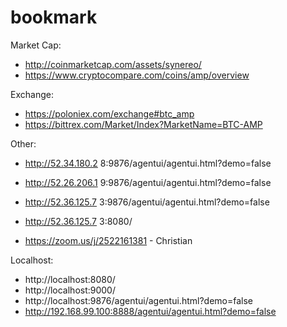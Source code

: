 # bookmark
Market Cap:
* http://coinmarketcap.com/assets/synereo/
* https://www.cryptocompare.com/coins/amp/overview

Exchange:
* https://poloniex.com/exchange#btc_amp
* https://bittrex.com/Market/Index?MarketName=BTC-AMP

Other: 
* http://52.34.180.2 8:9876/agentui/agentui.html?demo=false
* http://52.26.206.1 9:9876/agentui/agentui.html?demo=false
* http://52.36.125.7 3:9876/agentui/agentui.html?demo=false
* http://52.36.125.7 3:8080/

* https://zoom.us/j/2522161381 - Christian 

Localhost:
* http://localhost:8080/
* http://localhost:9000/
* http://localhost:9876/agentui/agentui.html?demo=false
* http://192.168.99.100:8888/agentui/agentui.html?demo=false
